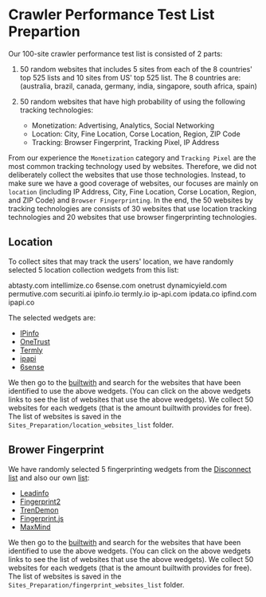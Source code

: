 # Crawler Performance Test List Prepartion

Our 100-site crawler performance test list is consisted of 2 parts:

1. 50 random websites that includes 5 sites from each of the 8 countries' top 525 lists and 10 sites from US' top 525 list. The 8 countries are: (australia, brazil, canada, germany, india, singapore, south africa, spain)

2. 50 random websites that have high probability of using the following tracking technologies:
   - Monetization: Advertising, Analytics, Social Networking
   - Location: City, Fine Location, Corse Location, Region, ZIP Code
   - Tracking: Browser Fingerprint, Tracking Pixel, IP Address

From our experience the `Monetization` category and `Tracking Pixel` are the most common tracking technology used by websites. Therefore, we did not deliberately collect the websites that use those technologies. Instead, to make sure we have a good coverage of websites, our focuses are mainly on `location` (including IP Address, City, Fine Location, Corse Location, Region, and ZIP Code) and `Browser Fingerprinting`. In the end, the 50 websites by tracking technologies are consists of 30 websites that use location tracking technologies and 20 websites that use browser fingerprinting technologies.

## Location

To collect sites that may track the users' location, we have randomly selected 5 location collection wedgets from this list:

abtasty.com
intellimize.co
6sense.com
onetrust
dynamicyield.com
permutive.com
securiti.ai
ipinfo.io
termly.io
ip-api.com
ipdata.co
ipfind.com
ipapi.co

The selected wedgets are:

- [IPinfo](https://trends.builtwith.com/websitelist/IPinfo)
- [OneTrust](https://trends.builtwith.com/websitelist/OneTrust)
- [Termly](https://trends.builtwith.com/websitelist/Termly)
- [ipapi](https://trends.builtwith.com/websitelist/ipapi)
- [6sense](https://trends.builtwith.com/websitelist/6sense)

We then go to the [builtwith](https://builtwith.com/) and search for the websites that have been identified to use the above wedgets. (You can click on the above wedgets links to see the list of websites that use the above wedgets). We collect 50 websites for each wedgets (that is the amount builtwith provides for free). The list of websites is saved in the `Sites_Preparation/location_websites_list` folder.

## Brower Fingerprint

We have randomly selected 5 fingerprinting wedgets from the [Disconnect list](https://github.com/disconnectme/disconnect-tracking-protection/blob/master/services.json) and also our own [list](https://github.com/privacy-tech-lab/privacy-pioneer/blob/7e46e745ef226ec157c24a207937205b8f9963e2/src/assets/keywords.json#L50):

- [Leadinfo](https://trends.builtwith.com/websitelist/Leadinfo)
- [Fingerprint2](https://trends.builtwith.com/javascript/Fingerprint2)
- [TrenDemon](https://trends.builtwith.com/websitelist/TrenDemon)
- [Fingerprint.js](https://trends.builtwith.com/websitelist/Fingerprint.js)
- [MaxMind](https://trends.builtwith.com/websitelist/MaxMind)

We then go to the [builtwith](https://builtwith.com/) and search for the websites that have been identified to use the above wedgets. (You can click on the above wedgets links to see the list of websites that use the above wedgets). We collect 50 websites for each wedgets (that is the amount builtwith provides for free). The list of websites is saved in the `Sites_Preparation/fingerprint_websites_list` folder.
